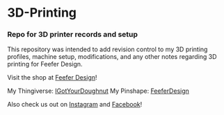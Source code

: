# 3D-Printing
### Repo for 3D printer records and setup
This repository was intended to add revision control to my 3D printing profiles, machine setup, modifications, and any other notes regarding 3D printing for Feefer Design.

Visit the shop at [Feefer Design](http://feeferdesign.com/)!

My Thingiverse: [IGotYourDoughnut](https://www.thingiverse.com/IGotYourDoughnut/about)
My Pinshape: [FeeferDesign](https://pinshape.com/users/297841-feeferdesign#designs-tab-open)

Also check us out on [Instagram](www.instagram.com/feeferdesign) and [Facebook](www.facebook.com/feeferdesign)!
